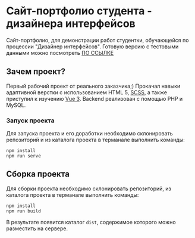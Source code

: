 # Сайт-портфолио студента - дизайнера интерфейсов
Сайт-портфолио, для демонстрации работ студентки, обучающейся по процессии "Дизайнер интерфейсов".
Готовую версию с тестовыми данными можно посмотреть [ПО ССЫЛКЕ](https://gruv19.github.io/student-designer-portfolio/)

## Зачем проект?
Первый рабочий проект от реального заказчика;)
Прокачал навыки адаптивной верстки с использованием HTML 5, [SCSS](https://sass-scss.ru/), а также приступил к изучению [Vue 3](https://v3.ru.vuejs.org/).
Backend реализован с помощью PHP и MySQL.

### Запуск проекта
Для запуска проекта и его доработки необходимо склонировать репозиторий и из каталога проекта в терманале выполнить команды:
```ssh
npm install
npm run serve
```

## Сборка проекта
Для сборки проекта необходимо склонировать репозиторий, из каталога проекта в терманале выполнить команды:
```ssh
npm install
npm run build 
```
В результате появится каталог `dist`, содержимое которого можно разместить на сервере.

